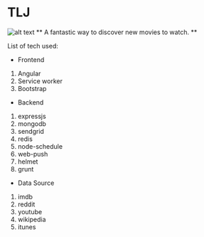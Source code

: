 # TLJ
![alt text](https://www.tejpratapsingh.com/images/144x144.png "Logo")
** A fantastic way to discover new movies to watch. **

List of tech used:
* Frontend
1. Angular
2. Service worker
3. Bootstrap

* Backend
1. expressjs
2. mongodb
3. sendgrid
4. redis
5. node-schedule
6. web-push
7. helmet
8. grunt

* Data Source
1. imdb
2. reddit
3. youtube
4. wikipedia
5. itunes
